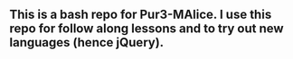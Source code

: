 ## This is a bash repo for Pur3-MAlice. I use this repo for follow along lessons and to try out new languages (hence jQuery).